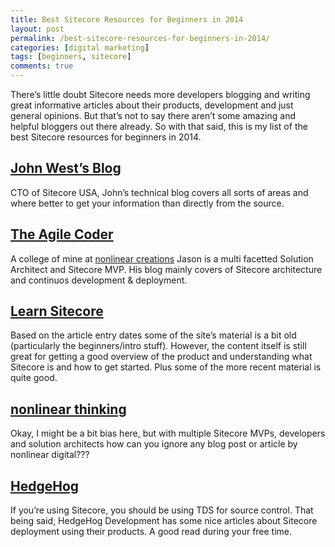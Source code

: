 ```yaml
---
title: Best Sitecore Resources for Beginners in 2014
layout: post
permalink: /best-sitecore-resources-for-beginners-in-2014/
categories: [digital marketing]
tags: [beginners, sitecore]
comments: true
---
```

There&#8217;s little doubt Sitecore needs more developers blogging and writing great informative articles about their products, development and just general opinions. But that&#8217;s not to say there aren&#8217;t some amazing and helpful bloggers out there already. So with that said, this is my list of the best Sitecore resources for beginners in 2014.  
<!--more-->

## <a href="http://www.sitecore.net/Learn/Blogs/Technical-Blogs/John-West-Sitecore-Blog.aspx" title="John West" target="_blank">John West&#8217;s Blog</a>

CTO of Sitecore USA, John&#8217;s technical blog covers all sorts of areas and where better to get your information than directly from the source.

## <a href="http://theagilecoder.wordpress.com" title="Jason St.Cyr" target="_blank">The Agile Coder</a>

A college of mine at <a href="http://www.nonlinearcreations.com/" title="nonlinear creations" target="_blank">nonlinear creations</a> Jason is a multi facetted Solution Architect and Sitecore MVP. His blog mainly covers of Sitecore architecture and continuos development & deployment.

## <a href="http://learnsitecore.cmsuniverse.net/en/GlobalNavigation/Sitecore-beginners-guide.aspx" title="Learn Sitecore" target="_blank">Learn Sitecore</a>

Based on the article entry dates some of the site&#8217;s material is a bit old (particularly the beginners/intro stuff). However, the content itself is still great for getting a good overview of the product and understanding what Sitecore is and how to get started. Plus some of the more recent material is quite good.

## <a href="http://www.nonlinearcreations.com/Digital/how-we-think.aspx" title="nonlinear creations" target="_blank">nonlinear thinking</a>

Okay, I might be a bit bias here, but with multiple Sitecore MVPs, developers and solution architects how can you ignore any blog post or article by nonlinear digital???

## <a href="https://www.hhogdev.com/blog.aspx" title="HedgeHog" target="_blank">HedgeHog</a>

If you&#8217;re using Sitecore, you should be using TDS for source control. That being said, HedgeHog Development has some nice articles about Sitecore deployment using their products. A good read during your free time.